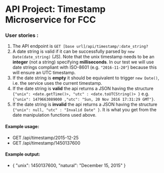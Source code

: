 
# API Project: Timestamp Microservice for FCC

### User stories :

1. The API endpoint is `GET [base url]/api/timestamp/:date_string?`
2. A date string is valid if it can be successfully parsed by `new Date(date_string)` (JS). Note that the unix timestamp needs to be an **integer** (not a string) specifying **milliseconds**. In our test we will use date strings compliant with ISO-8601 (e.g. `"2016-11-20"`) because this will ensure an UTC timestamp.
3. If the date string is **empty** it should be equivalent to trigger `new Date()`, i.e. the service uses the current timestamp.
4. If the date string is **valid** the api returns a JSON having the structure 
`{"unix": <date.getTime()>, "utc" : <date.toUTCString()> }`
e.g. `{"unix": 1479663089000 ,"utc": "Sun, 20 Nov 2016 17:31:29 GMT"}`.
5. If the date string is **invalid** the api returns a JSON having the structure `{"unix": null, "utc" : "Invalid Date" }`. It is what you get from the date manipulation functions used above.

#### Example usage:
* GET /api/timestamp/2015-12-25
* GET /api/timestamp/1450137600

#### Example output:
* { "unix": 1450137600, "natural": "December 15, 2015" }